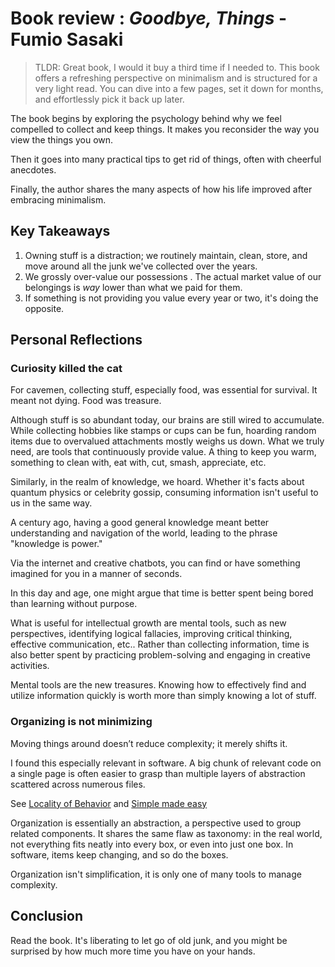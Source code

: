<!-- md.1
published @2025-02-23
updated @2025-02-23
minimalism
review/books
—-->

# Book review : _Goodbye, Things_ - Fumio Sasaki

> TLDR: Great book, I would it buy a third time if I needed to. 
This book offers a refreshing perspective on minimalism and is structured for a very light read.
You can dive into a few pages, set it down for months, and effortlessly pick it back up later.

The book begins by exploring the psychology behind why we feel compelled to collect and keep things. It makes you reconsider the way you view the things you own.

Then it goes into many practical tips to get rid of things, often with cheerful anecdotes.

Finally, the author shares the many aspects of how his life improved after embracing minimalism.

## Key Takeaways

1. Owning stuff is a distraction; we routinely maintain, clean, store, and move around all the junk we've collected over the years.
2. We grossly over-value our possessions . The actual market value of our belongings is _way_ lower than what we paid for them.
3. If something is not providing you value every year or two, it's doing the opposite.

## Personal Reflections

### Curiosity killed the cat

For cavemen, collecting stuff, especially food, was essential for survival. It meant not dying. Food was treasure.

Although stuff is so abundant today, our brains are still wired to accumulate. While collecting hobbies like stamps or cups can be fun, hoarding random items due to overvalued attachments mostly weighs us down.
What we truly need, are tools that continuously provide value. A thing to keep you warm, something to clean with, eat with, cut, smash, appreciate, etc.

Similarly, in the realm of knowledge, we hoard. Whether it's facts about quantum physics or celebrity gossip, consuming information isn't useful to us in the same way.

A century ago, having a good general knowledge meant better understanding and navigation of the world, leading to the phrase "knowledge is power." 

Via the internet and creative chatbots, you can find or have something imagined for you in a manner of seconds.

In this day and age, one might argue that time is better spent being bored than learning without purpose.

What is useful for intellectual growth are mental tools, such as new perspectives, identifying logical fallacies, improving critical thinking, effective communication, etc.. Rather than collecting information, time is also better spent by practicing problem-solving and engaging in creative activities.

Mental tools are the new treasures. Knowing how to effectively find and utilize information quickly is worth more than simply knowing a lot of stuff.

### Organizing is not minimizing

Moving things around doesn’t reduce complexity; it merely shifts it.

I found this especially relevant in software. A big chunk of relevant code on a single page is often easier to grasp than multiple layers of abstraction scattered across numerous files.

See [Locality of Behavior](https://htmx.org/essays/locality-of-behaviour/)
and [Simple made easy](https://github.com/matthiasn/talk-transcripts/blob/master/Hickey_Rich/SimpleMadeEasy.md)

Organization is essentially an abstraction, a perspective used to group related components. It shares the same flaw as taxonomy: in the real world, not everything fits neatly into every box, or even into just one box. In software, items keep changing, and so do the boxes.

Organization isn't simplification, it is only one of many tools to manage complexity.

## Conclusion

Read the book. It's liberating to let go of old junk, and you might be surprised by how much more time you have on your hands.

